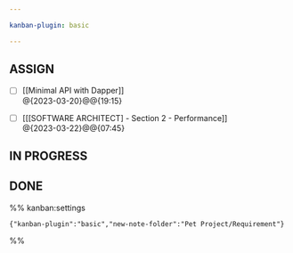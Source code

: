 ```yaml
---

kanban-plugin: basic

---
```


## ASSIGN

- [ ] [[Minimal API with Dapper]]<br>@{2023-03-20}@@{19:15}
- [ ] [[[SOFTWARE ARCHITECT] - Section 2 - Performance]]<br>@{2023-03-22}@@{07:45}


## IN PROGRESS



## DONE





%% kanban:settings
```
{"kanban-plugin":"basic","new-note-folder":"Pet Project/Requirement"}
```
%%